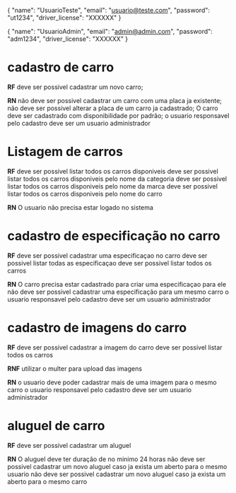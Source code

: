 {
	"name": "UsuarioTeste",
	"email": "usuario@teste.com",
	"password": "ut1234",
	"driver_license": "XXXXXX"
}

{
	"name": "UsuarioAdmin",
	"email": "admin@admin.com",
	"password": "adm1234",
	"driver_license": "XXXXXX"
}

# cadastro de carro

**RF**
deve ser possivel cadastrar um novo carro;

**RN**
não deve ser possivel cadastrar um carro com uma placa ja existente;
não deve ser possivel alterar a placa de um carro ja cadastrado;
O carro deve ser cadastrado com disponibilidade por padrão;
o usuario responsavel pelo cadastro deve ser um usuario administrador


# Listagem de carros

**RF**
deve ser possivel listar todos os carros disponiveis
deve ser possivel listar todos os carros disponiveis pelo nome da categoria
deve ser possivel listar todos os carros disponiveis pelo nome da marca
deve ser possivel listar todos os carros disponiveis pelo nome do carro

**RN**
O usuario não precisa estar logado no sistema


# cadastro de especificação no carro

**RF**
deve ser possivel cadastrar uma especificaçao no carro
deve ser possivel listar todas as especificaçao
deve ser possivel listar todos os carros

**RN**
O carro precisa estar cadastrado para criar uma especificaçao para ele
não deve ser possivel cadastrar uma especificação para um mesmo carro
o usuario responsavel pelo cadastro deve ser um usuario administrador


# cadastro de imagens do carro

**RF**
deve ser possivel cadastrar a imagem do carro 
deve ser possivel listar todos os carros  

**RNF**
utilizar o multer para upload das imagens

**RN**
o usuario deve poder cadastrar mais de uma imagem para o mesmo carro
o usuario responsavel pelo cadastro deve ser um usuario administrador


# aluguel de carro

**RF**
deve ser possivel cadastrar um aluguel

**RN**
O aluguel deve ter duração de no minimo 24 horas
não deve ser possivel cadastrar um novo aluguel caso ja exista um aberto para o mesmo usuario
não deve ser possivel cadastrar um novo aluguel caso ja exista um aberto para o mesmo carro